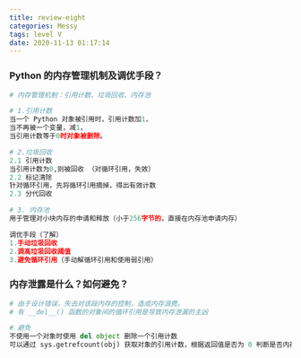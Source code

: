 ```yaml
---
title: review-eight
categories: Messy
tags: level V
date: 2020-11-13 01:17:14
---
```


### Python 的内存管理机制及调优手段？

```python
# 内存管理机制：引用计数、垃圾回收、内存池
```

```python
# 1.引用计数
当一个 Python 对象被引用时，引用计数加1，
当不再被一个变量，减1，
当引用计数等于0时对象被删除。
```

```python
# 2.垃圾回收
2.1 引用计数
当引用计数为0,则被回收 （对循环引用，失效）
2.2 标记清除 
针对循环引用，先将循环引用摘掉，得出有效计数
2.3 分代回收
```

```python
# 3. 内存池
用于管理对小块内存的申请和释放（小于256字节的，直接在内存池申请内存）
```

```python
调优手段（了解）
1.手动垃圾回收
2.调高垃圾回收阈值
3.避免循环引用（手动解循环引用和使用弱引用）
```

### 内存泄露是什么？如何避免？

```python
# 由于设计错误，失去对该段内存的控制，造成内存浪费。
# 有 __del__() 函数的对象间的循环引用是导致内存泄漏的主凶
```

```python
# 避免
不使用一个对象时使用 del object 删除一个引用计数
可以通过 sys.getrefcount(obj) 获取对象的引用计数，根据返回值是否为 0 判断是否内存泄漏
```

